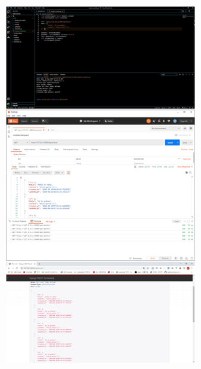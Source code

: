 <img src="imgs/doc1_1.PNG" alt="code result" /> <br/>
<img src="imgs/doc1_2.PNG" alt="code result" /> <br/>
<img src="imgs/doc1_3.PNG" alt="code result" /> <br/>
